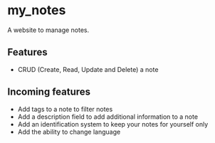 # my_notes

A website to manage notes.

## Features
* CRUD (Create, Read, Update and Delete) a note

## Incoming features
* Add tags to a note to filter notes
* Add a description field to add additional information to a note
* Add an identification system to keep your notes for yourself only
* Add the ability to change language